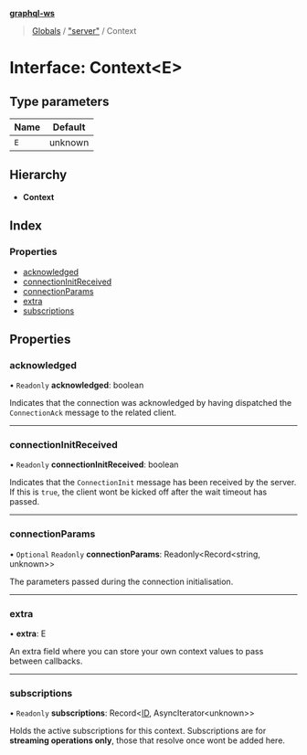 **[graphql-ws](../README.md)**

> [Globals](../README.md) / ["server"](../modules/_server_.md) / Context

# Interface: Context<E\>

## Type parameters

Name | Default |
------ | ------ |
`E` | unknown |

## Hierarchy

* **Context**

## Index

### Properties

* [acknowledged](_server_.context.md#acknowledged)
* [connectionInitReceived](_server_.context.md#connectioninitreceived)
* [connectionParams](_server_.context.md#connectionparams)
* [extra](_server_.context.md#extra)
* [subscriptions](_server_.context.md#subscriptions)

## Properties

### acknowledged

• `Readonly` **acknowledged**: boolean

Indicates that the connection was acknowledged
by having dispatched the `ConnectionAck` message
to the related client.

___

### connectionInitReceived

• `Readonly` **connectionInitReceived**: boolean

Indicates that the `ConnectionInit` message
has been received by the server. If this is
`true`, the client wont be kicked off after
the wait timeout has passed.

___

### connectionParams

• `Optional` `Readonly` **connectionParams**: Readonly<Record<string, unknown\>\>

The parameters passed during the connection initialisation.

___

### extra

•  **extra**: E

An extra field where you can store your own context values
to pass between callbacks.

___

### subscriptions

• `Readonly` **subscriptions**: Record<[ID](../modules/_types_.md#id), AsyncIterator<unknown\>\>

Holds the active subscriptions for this context.
Subscriptions are for **streaming operations only**,
those that resolve once wont be added here.
